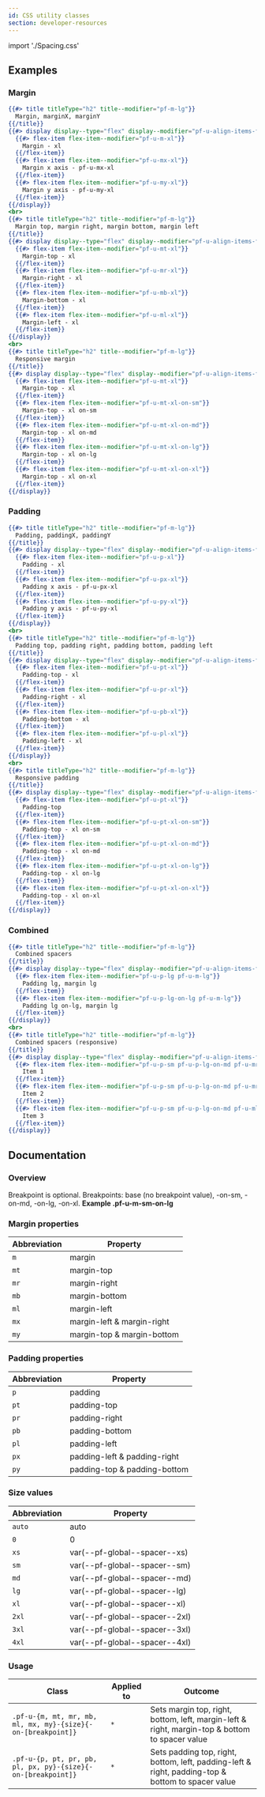```yaml
---
id: CSS utility classes
section: developer-resources
---
```


import './Spacing.css'

## Examples
### Margin
```hbs
{{#> title titleType="h2" title--modifier="pf-m-lg"}}
  Margin, marginX, marginY
{{/title}}
{{#> display display--type="flex" display--modifier="pf-u-align-items-flex-start pf-u-flex-wrap"}}
  {{#> flex-item flex-item--modifier="pf-u-m-xl"}}
    Margin - xl
  {{/flex-item}}
  {{#> flex-item flex-item--modifier="pf-u-mx-xl"}}
    Margin x axis - pf-u-mx-xl
  {{/flex-item}}
  {{#> flex-item flex-item--modifier="pf-u-my-xl"}}
    Margin y axis - pf-u-my-xl
  {{/flex-item}}
{{/display}}
<br>
{{#> title titleType="h2" title--modifier="pf-m-lg"}}
  Margin top, margin right, margin bottom, margin left
{{/title}}
{{#> display display--type="flex" display--modifier="pf-u-align-items-flex-start pf-u-flex-wrap"}}
  {{#> flex-item flex-item--modifier="pf-u-mt-xl"}}
    Margin-top - xl
  {{/flex-item}}
  {{#> flex-item flex-item--modifier="pf-u-mr-xl"}}
    Margin-right - xl
  {{/flex-item}}
  {{#> flex-item flex-item--modifier="pf-u-mb-xl"}}
    Margin-bottom - xl
  {{/flex-item}}
  {{#> flex-item flex-item--modifier="pf-u-ml-xl"}}
    Margin-left - xl
  {{/flex-item}}
{{/display}}
<br>
{{#> title titleType="h2" title--modifier="pf-m-lg"}}
  Responsive margin
{{/title}}
{{#> display display--type="flex" display--modifier="pf-u-align-items-flex-start pf-u-flex-column pf-u-flex-wrap"}}
  {{#> flex-item flex-item--modifier="pf-u-mt-xl"}}
    Margin-top - xl
  {{/flex-item}}
  {{#> flex-item flex-item--modifier="pf-u-mt-xl-on-sm"}}
    Margin-top - xl on-sm
  {{/flex-item}}
  {{#> flex-item flex-item--modifier="pf-u-mt-xl-on-md"}}
    Margin-top - xl on-md
  {{/flex-item}}
  {{#> flex-item flex-item--modifier="pf-u-mt-xl-on-lg"}}
    Margin-top - xl on-lg
  {{/flex-item}}
  {{#> flex-item flex-item--modifier="pf-u-mt-xl-on-xl"}}
    Margin-top - xl on-xl
  {{/flex-item}}
{{/display}}
```

### Padding
```hbs
{{#> title titleType="h2" title--modifier="pf-m-lg"}}
  Padding, paddingX, paddingY
{{/title}}
{{#> display display--type="flex" display--modifier="pf-u-align-items-flex-start pf-u-flex-wrap"}}
  {{#> flex-item flex-item--modifier="pf-u-p-xl"}}
    Padding - xl
  {{/flex-item}}
  {{#> flex-item flex-item--modifier="pf-u-px-xl"}}
    Padding x axis - pf-u-px-xl
  {{/flex-item}}
  {{#> flex-item flex-item--modifier="pf-u-py-xl"}}
    Padding y axis - pf-u-py-xl
  {{/flex-item}}
{{/display}}
<br>
{{#> title titleType="h2" title--modifier="pf-m-lg"}}
  Padding top, padding right, padding bottom, padding left
{{/title}}
{{#> display display--type="flex" display--modifier="pf-u-align-items-flex-start pf-u-flex-wrap"}}
  {{#> flex-item flex-item--modifier="pf-u-pt-xl"}}
    Padding-top - xl
  {{/flex-item}}
  {{#> flex-item flex-item--modifier="pf-u-pr-xl"}}
    Padding-right - xl
  {{/flex-item}}
  {{#> flex-item flex-item--modifier="pf-u-pb-xl"}}
    Padding-bottom - xl
  {{/flex-item}}
  {{#> flex-item flex-item--modifier="pf-u-pl-xl"}}
    Padding-left - xl
  {{/flex-item}}
{{/display}}
<br>
{{#> title titleType="h2" title--modifier="pf-m-lg"}}
  Responsive padding
{{/title}}
{{#> display display--type="flex" display--modifier="pf-u-align-items-flex-start pf-u-flex-column pf-u-flex-wrap"}}
  {{#> flex-item flex-item--modifier="pf-u-pt-xl"}}
    Padding-top
  {{/flex-item}}
  {{#> flex-item flex-item--modifier="pf-u-pt-xl-on-sm"}}
    Padding-top - xl on-sm
  {{/flex-item}}
  {{#> flex-item flex-item--modifier="pf-u-pt-xl-on-md"}}
    Padding-top - xl on-md
  {{/flex-item}}
  {{#> flex-item flex-item--modifier="pf-u-pt-xl-on-lg"}}
    Padding-top - xl on-lg
  {{/flex-item}}
  {{#> flex-item flex-item--modifier="pf-u-pt-xl-on-xl"}}
    Padding-top - xl on-xl
  {{/flex-item}}
{{/display}}
```

### Combined
```hbs
{{#> title titleType="h2" title--modifier="pf-m-lg"}}
  Combined spacers
{{/title}}
{{#> display display--type="flex" display--modifier="pf-u-align-items-flex-start pf-u-flex-wrap"}}
  {{#> flex-item flex-item--modifier="pf-u-p-lg pf-u-m-lg"}}
    Padding lg, margin lg
  {{/flex-item}}
  {{#> flex-item flex-item--modifier="pf-u-p-lg-on-lg pf-u-m-lg"}}
    Padding lg on-lg, margin lg
  {{/flex-item}}
{{/display}}
<br>
{{#> title titleType="h2" title--modifier="pf-m-lg"}}
  Combined spacers (responsive)
{{/title}}
{{#> display display--type="flex" display--modifier="pf-u-align-items-flex-start pf-u-flex-wrap"}}
  {{#> flex-item flex-item--modifier="pf-u-p-sm pf-u-p-lg-on-md pf-u-mr-lg"}}
    Item 1
  {{/flex-item}}
  {{#> flex-item flex-item--modifier="pf-u-p-sm pf-u-p-lg-on-md pf-u-mr-lg"}}
    Item 2
  {{/flex-item}}
  {{#> flex-item flex-item--modifier="pf-u-p-sm pf-u-p-lg-on-md pf-u-ml-auto-on-xl"}}
    Item 3
  {{/flex-item}}
{{/display}}
```

## Documentation
### Overview
Breakpoint is optional. Breakpoints: base (no breakpoint value), -on-sm, -on-md, -on-lg, -on-xl. **Example .pf-u-m-sm-on-lg**

### Margin properties
| Abbreviation | Property |
| -- | -- |
| `m` |  margin |
| `mt` | margin-top |
| `mr` | margin-right |
| `mb` | margin-bottom |
| `ml` | margin-left |
| `mx` | margin-left & margin-right |
| `my` | margin-top & margin-bottom |

### Padding properties
| Abbreviation | Property |
| -- | -- |
| `p` |  padding |
| `pt` | padding-top |
| `pr` | padding-right |
| `pb` | padding-bottom |
| `pl` | padding-left |
| `px` | padding-left & padding-right |
| `py` | padding-top & padding-bottom |

### Size values
| Abbreviation | Property |
| -- | -- |
| `auto` |  auto |
| `0` | 0 |
| `xs` | var(--pf-global--spacer--xs) |
| `sm` | var(--pf-global--spacer--sm) |
| `md` | var(--pf-global--spacer--md) |
| `lg` | var(--pf-global--spacer--lg) |
| `xl` | var(--pf-global--spacer--xl) |
| `2xl` | var(--pf-global--spacer--2xl) |
| `3xl` | var(--pf-global--spacer--3xl) |
| `4xl` | var(--pf-global--spacer--4xl) |

### Usage
| Class | Applied to | Outcome |
| -- | -- | -- |
| `.pf-u-{m, mt, mr, mb, ml, mx, my}-{size}{-on-[breakpoint]}`  | `*` |  Sets margin top, right, bottom, left, margin-left & right, margin-top & bottom to spacer value |
| `.pf-u-{p, pt, pr, pb, pl, px, py}-{size}{-on-[breakpoint]}`  | `*` |  Sets padding top, right, bottom, left, padding-left & right, padding-top & bottom to spacer value |

